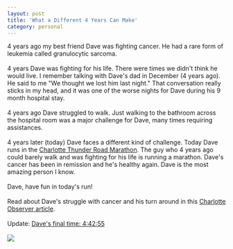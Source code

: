 ```yaml
---
layout: post
title: 'What a Different 4 Years Can Make'
category: personal
---
```


4 years ago my best friend Dave was fighting cancer.  He had a rare form of leukemia called granulocytic sarcoma.  <br /><br />4 years Dave was fighting for his life.  There were times we didn't think he would live.  I remember talking with Dave's dad in December (4 years ago).  He said to me "We thought we lost him last night."  That conversation really sticks in my head, and it was one of the worse nights for Dave during his 9 month hospital stay.<br /><br />4 years ago Dave struggled to walk.  Just walking to the bathroom across the hospital room was a major challenge for Dave, many times requiring assistances.  <br /><br />4 years later (today) Dave faces a different kind of challenge.  Today Dave runs in the <a href="http://www.runcharlotte.com/">Charlotte Thunder Road Marathon</a>.  The guy who 4 years ago could barely walk and was fighting for his life is running a marathon.  Dave's cancer has been in remission and he's healthy again.  Dave is the most amazing person I know.  <br /><br />Dave, have fun in today's run!<br /><br />Read about Dave's struggle with cancer and his turn around in this <a href="http://www.charlotte.com/mld/observer/living/health/16165911.htm">Charlotte Observer article</a>.<br /><br />Update: <a href="http://onlineraceresults.com/race/view_individual.php?make_printable=1&amp;bib_num=369&amp;race_id=4560&amp;type=result">Dave's final time: 4:42:55</a><br /><br /><img src="http://www.thecave.com/images/blogimages/dave-and-kevin-20061209.JPG" />
